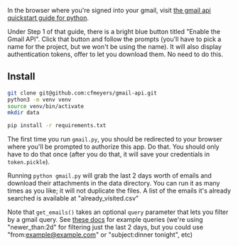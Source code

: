 
In the browser where you're signed into your gmail, visit [the gmail api quickstart guide for python](https://developers.google.com/gmail/api/quickstart/python).

Under Step 1 of that guide, there is a bright blue button titled "Enable the Gmail API".
Click that button and follow the prompts (you'll have to pick a name for the project, but we won't be using the name).
It will also display authentication tokens, offer to let you download them.  No need to do this.

## Install

```sh
git clone git@github.com:cfmeyers/gmail-api.git
python3 -m venv venv
source venv/bin/activate
mkdir data

pip install -r requirements.txt

```

The first time you run `gmail.py`, you should be redirected to your browser where you'll be prompted to authorize this app.  Do that.
You should only have to do that once (after you do that, it will save your credentials in `token.pickle`).


Running `python gmail.py` will grab the last 2 days worth of emails and download their attachments in the data directory.
You can run it as many times as you like; it will not duplicate the files.
A list of the emails it's already searched is available at "already_visited.csv"


Note that `get_emails()` takes an optional `query` parameter that lets you filter by a gmail query.
See [these docs](https://support.google.com/mail/answer/7190?hl=en) for example queries (we're using "newer_than:2d" for filtering just the last 2 days, but you could use "from:example@example.com" or "subject:dinner tonight", etc)
